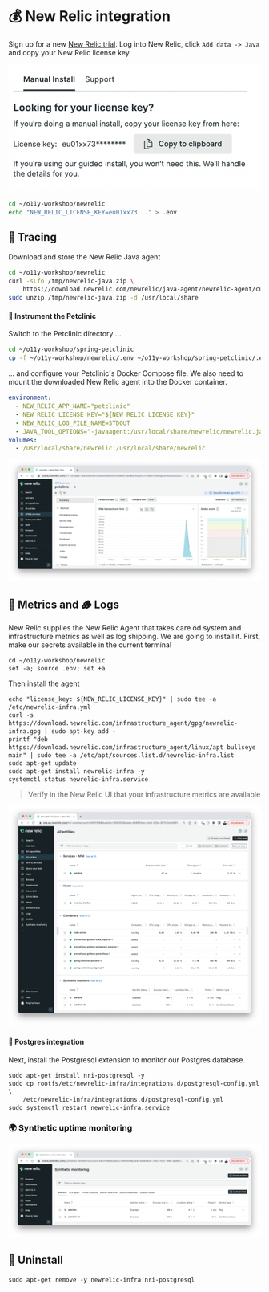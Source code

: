 # 💰 New Relic integration

Sign up for a new [New Relic trial](https://newrelic.com/de/signup). Log into
New Relic, click `Add data -> Java` and copy your New Relic license key.

![alt](../images/newrelic-api-key.png)

```bash
cd ~/o11y-workshop/newrelic
echo "NEW_RELIC_LICENSE_KEY=eu01xx73..." > .env
```

## 🥷 Tracing

Download and store the New Relic Java agent

```bash
cd ~/o11y-workshop/newrelic
curl -sLfo /tmp/newrelic-java.zip \
    https://download.newrelic.com/newrelic/java-agent/newrelic-agent/current/newrelic-java.zip
sudo unzip /tmp/newrelic-java.zip -d /usr/local/share
```

#### 🐾 Instrument the Petclinic

Switch to the Petclinic directory ...

```bash
cd ~/o11y-workshop/spring-petclinic
cp -f ~/o11y-workshop/newrelic/.env ~/o11y-workshop/spring-petclinic/.env
```

... and configure your Petclinic's Docker Compose file. We also need to mount the downloaded
New Relic agent into the Docker container.

```yaml
environment:
  - NEW_RELIC_APP_NAME="petclinic"
  - NEW_RELIC_LICENSE_KEY="${NEW_RELIC_LICENSE_KEY}"
  - NEW_RELIC_LOG_FILE_NAME=STDOUT
  - JAVA_TOOL_OPTIONS="-javaagent:/usr/local/share/newrelic/newrelic.jar"
volumes:
  - /usr/local/share/newrelic:/usr/local/share/newrelic
```

![alt](../images/newrelic-apm.png)

## 📖 Metrics and 🪵 Logs

New Relic supplies the New Relic Agent that takes care od system and infrastructure metrics
as well as log shipping. We are going to install it. First, make our secrets available in
the current terminal

```
cd ~/o11y-workshop/newrelic
set -a; source .env; set +a
```

Then install the agent

```
echo "license_key: ${NEW_RELIC_LICENSE_KEY}" | sudo tee -a /etc/newrelic-infra.yml
curl -s https://download.newrelic.com/infrastructure_agent/gpg/newrelic-infra.gpg | sudo apt-key add -
printf "deb https://download.newrelic.com/infrastructure_agent/linux/apt bullseye main" | sudo tee -a /etc/apt/sources.list.d/newrelic-infra.list
sudo apt-get update
sudo apt-get install newrelic-infra -y
systemctl status newrelic-infra.service
```

> Verify in the New Relic UI that your infrastructure metrics are available

![alt](../images/newrelic-entities-all.png)

#### 💾 Postgres integration

Next, install the Postgresql extension to monitor our Postgres database.

```
sudo apt-get install nri-postgresql -y
sudo cp rootfs/etc/newrelic-infra/integrations.d/postgresql-config.yml \
    /etc/newrelic-infra/integrations.d/postgresql-config.yml
sudo systemctl restart newrelic-infra.service
```

### 🌍 Synthetic uptime monitoring

![alt](../images/newrelic-synthetic-monitors.png)

## 🚮 Uninstall

```
sudo apt-get remove -y newrelic-infra nri-postgresql
```
